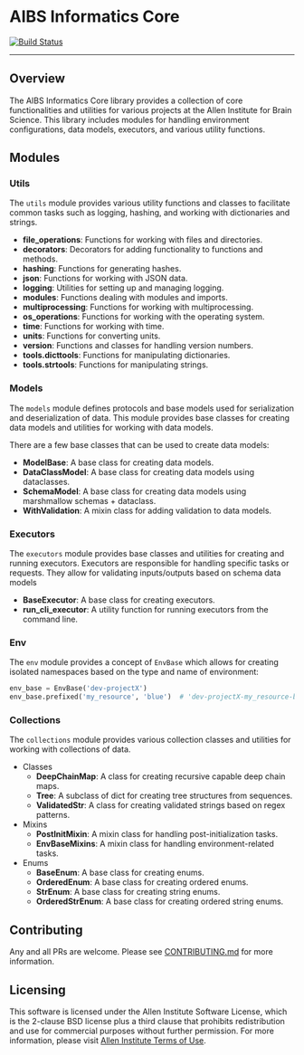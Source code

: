 # AIBS Informatics Core

[![Build Status](https://github.com/AllenInstitute/aibs-informatics-core/actions/workflows/build.yml/badge.svg)](https://github.com/AllenInstitute/aibs-informatics-core/actions/workflows/build.yml)

---

## Overview

The AIBS Informatics Core library provides a collection of core functionalities and utilities for various projects at the Allen Institute for Brain Science. This library includes modules for handling environment configurations, data models, executors, and various utility functions.

## Modules

### Utils

The `utils` module provides various utility functions and classes to facilitate common tasks such as logging, hashing, and working with dictionaries and strings.

- **file_operations**: Functions for working with files and directories.
- **decorators**: Decorators for adding functionality to functions and methods.
- **hashing**: Functions for generating hashes.
- **json**: Functions for working with JSON data.
- **logging**: Utilities for setting up and managing logging.
- **modules**: Functions dealing with modules and imports.
- **multiprocessing**: Functions for working with multiprocessing.
- **os_operations**: Functions for working with the operating system.
- **time**: Functions for working with time.
- **units**: Functions for converting units.
- **version**: Functions and classes for handling version numbers.
- **tools.dicttools**: Functions for manipulating dictionaries.
- **tools.strtools**: Functions for manipulating strings.

### Models

The `models` module defines protocols and base models used for serialization and deserialization of data. This module provides base classes for creating data models and utilities for working with data models.

There are a few base classes that can be used to create data models:
- **ModelBase**: A base class for creating data models.
- **DataClassModel**: A base class for creating data models using dataclasses.
- **SchemaModel**: A base class for creating data models using marshmallow schemas + dataclass.
- **WithValidation**: A mixin class for adding validation to data models.


### Executors

The `executors` module provides base classes and utilities for creating and running executors. Executors are responsible for handling specific tasks or requests. They allow for validating inputs/outputs based on schema data models 

- **BaseExecutor**: A base class for creating executors.
- **run_cli_executor**: A utility function for running executors from the command line.

### Env

The `env` module provides a concept of `EnvBase` which allows for creating isolated namespaces based on the type and name of environment:

```python
env_base = EnvBase('dev-projectX')
env_base.prefixed('my_resource', 'blue')  # 'dev-projectX-my_resource-blue'
```


### Collections

The `collections` module provides various collection classes and utilities for working with collections of data.
- Classes
  - **DeepChainMap**: A class for creating recursive capable deep chain maps.
  - **Tree**: A subclass of dict for creating tree structures from sequences.
  - **ValidatedStr**: A class for creating validated strings based on regex patterns.
- Mixins
  - **PostInitMixin**: A mixin class for handling post-initialization tasks.
  - **EnvBaseMixins**: A mixin class for handling environment-related tasks.
- Enums
  - **BaseEnum**: A base class for creating enums.
  - **OrderedEnum**: A base class for creating ordered enums.
  - **StrEnum**: A base class for creating string enums. 
  - **OrderedStrEnum**: A base class for creating ordered string enums.


## Contributing

Any and all PRs are welcome. Please see [CONTRIBUTING.md](CONTRIBUTING.md) for more information.

## Licensing

This software is licensed under the Allen Institute Software License, which is the 2-clause BSD license plus a third clause that prohibits redistribution and use for commercial purposes without further permission. For more information, please visit [Allen Institute Terms of Use](https://alleninstitute.org/terms-of-use/).